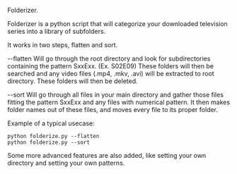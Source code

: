 Folderizer.

Folderizer is a python script that will categorize your downloaded television series into a library of subfolders.

It works in two steps, flatten and sort.

--flatten
    Will go through the root directory and look for subdirectories containing the pattern SxxExx. (Ex. S02E09)
    These folders will then be searched and any video files (.mp4, .mkv, .avi) will be extracted to root directory.
    These folders will then be deleted.

--sort
    Will go through all files in your main directory and gather those files fitting the pattern SxxExx and any files with numerical pattern. It then makes folder names out of these files, and moves every file to its proper folder.

Example of a typical usecase:

    python folderize.py --flatten
    python folderize.py --sort

Some more advanced features are also added, like setting your own directory and setting your own patterns.
